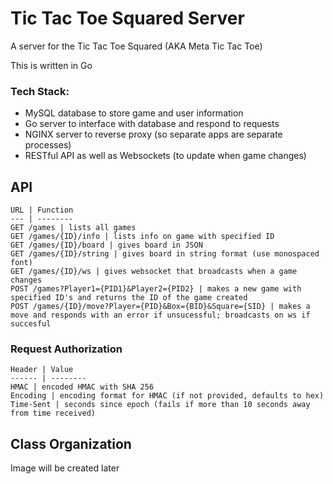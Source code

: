 # Tic Tac Toe Squared Server

A server for the Tic Tac Toe Squared (AKA Meta Tic Tac Toe)

This is written in Go

### Tech Stack:
 *  MySQL database to store game and user information
 *  Go server to interface with database and respond to requests
 *  NGINX server to reverse proxy (so separate apps are separate processes)
 *  RESTful API as well as Websockets (to update when game changes)

## API
    URL | Function
    --- | --------
    GET /games | lists all games
    GET /games/{ID}/info | lists info on game with specified ID
    GET /games/{ID}/board | gives board in JSON
    GET /games/{ID}/string | gives board in string format (use monospaced font)
    GET /games/{ID}/ws | gives websocket that broadcasts when a game changes
    POST /games?Player1={PID1}&Player2={PID2} | makes a new game with specified ID's and returns the ID of the game created
    POST /games/{ID}/move?Player={PID}&Box={BID}&Square={SID} | makes a move and responds with an error if unsucessful; broadcasts on ws if succesful 

### Request Authorization 
    Header | Value
    ------ | --------
    HMAC | encoded HMAC with SHA 256
    Encoding | encoding format for HMAC (if not provided, defaults to hex) 
    Time-Sent | seconds since epoch (fails if more than 10 seconds away from time received)


## Class Organization
 Image will be created later

